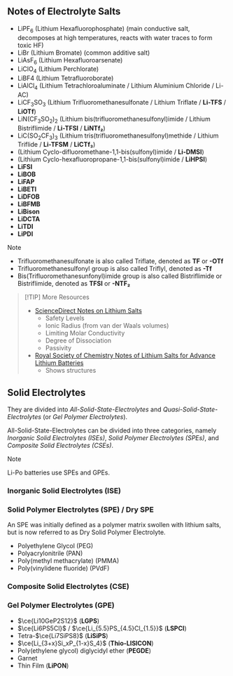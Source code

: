 ## Notes of Electrolyte Salts
- $\text{LiPF}_\text{6}$ (Lithium Hexafluorophosphate) (main conductive salt, decomposes at high temperatures, reacts with water traces to form toxic $\text{HF}$)
- $\text{LiBr}$ (Lithium Bromate) (common additive salt)
- $\text{LiAsF}_\text{6}$ (Lithium Hexafluoroarsenate)
- $\text{LiClO}_\text{4}$ (Lithium Perchlorate)
- $\text{LiBF}\text{4}$ (Lithium Tetrafluoroborate)
- $\text{LiAlCl}_\text{4}$ (Lithium Tetrachloroaluminate / Lithium Aluminium Chloride / Li-AC)
- $\text{LiCF}_\text{3}\text{SO}_\text{3}$ (Lithium Trifluoromethanesulfonate / Lithium Triflate / **Li-TFS** / **LiOTf**)
- $\text{LiN(CF}_\text{3}\text{SO}_\text{2}\text{)}_\text{2}$ (Lithium bis(trifluoromethanesulfonyl)imide / Lithium Bistriflimide / **Li-TFSI** / **LiNTf₂**)
- $\text{LiC(SO}_\text{2}\text{CF}_\text{3}\text{)}_\text{3}$ (Lithium tris(trifluoromethanesulfonyl)methide / Lithium Triflide / **Li-TFSM** / **LiCTf₃**)
- (Lithium Cyclo-difluoromethane-1,1-bis(sulfonyl)imide / **Li-DMSI**)
- (Lithium Cyclo-hexafluoropropane-1,1-bis(sulfonyl)imide / **LiHPSI**)
- **LiFSI**
- **LiBOB**
- **LiFAP**
- **LiBETI**
- **LiDFOB**
- **LiBFMB**
- **LiBison**
- **LiDCTA**
- **LiTDI**
- **LiPDI**

> [!NOTE]
> - Trifluoromethanesulfonate is also called Triflate, denoted as **TF** or **-OTf**
> - Trifluoromethanesulfonyl group is also called Triflyl, denoted as **-Tf**
> - Bis(Trifluoromethanesunfonyl)imide group is also called Bistriflimide or Bistriflimide, denoted as **TFSI** or **-NTF₂**

> [!TIP] More Resources
> - [ScienceDirect Notes on Lithium Salts](https://www.sciencedirect.com/topics/chemistry/lithium-salt)
> 	- Safety Levels
> 	- Ionic Radius (from van der Waals volumes)
> 	- Limiting Molar Conductivity
> 	- Degree of Dissociation
> 	- Passivity
> - [Royal Society of Chemistry Notes of Lithium Salts for Advance Lithium Batteries](https://pubs.rsc.org/en/content/articlelanding/2015/ee/c5ee01215e)
> 	- Shows structures

## Solid Electrolytes
They are divided into *All-Solid-State-Electrolytes* and *Quasi-Solid-State-Electrolytes* (or *Gel Polymer Electrolytes*).

All-Solid-State-Electrolytes can be divided into three categories, namely *Inorganic Solid Electrolytes (ISEs)*, *Solid Polymer Electrolytes (SPEs)*, and *Composite Solid Electrolytes (CSEs)*.

> [!NOTE]
> Li-Po batteries use SPEs and GPEs.
### Inorganic Solid Electrolytes (ISE)
### Solid Polymer Electrolytes (SPE) / Dry SPE
An SPE was initially defined as a polymer matrix swollen with lithium salts, but is now referred to as Dry Solid Polymer Electrolyte.

- Polyethylene Glycol (PEG)
- Polyacrylonitrile (PAN)
- Poly(methyl methacrylate) (PMMA)
- Poly(vinylidene fluoride) (PVdF)
### Composite Solid Electrolytes (CSE)

### Gel Polymer Electrolytes (GPE)

- $\ce{Li10GeP2S12}$ (**LGPS**)
- $\ce{Li6PS5Cl}$ / $\ce{Li_{5.5}PS_{4.5}Cl_{1.5}}$ (**LSPCI**)
- Tetra-$\ce{Li7SiPS8}$ (**LiSiPS**)
- $\ce{Li_{3+x}Si_xP_{1-x}S_4}$ (**Thio-LISICON**)
- Poly(ethylene glycol) diglycidyl ether (**PEGDE**) 
- Garnet
- Thin Film (**LiPON**)